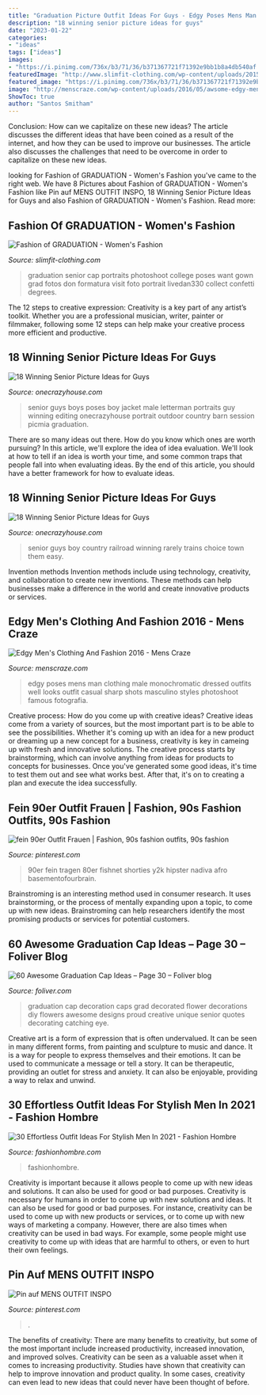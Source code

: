 ```yaml
---
title: "Graduation Picture Outfit Ideas For Guys - Edgy Poses Mens Man Clothing Male Monochromatic Dressed Outfits Well Looks Outfit Casual Sharp Shots Masculino Styles Photoshoot Famous Fotografia"
description: "18 winning senior picture ideas for guys"
date: "2023-01-22"
categories:
- "ideas"
tags: ["ideas"]
images:
- "https://i.pinimg.com/736x/b3/71/36/b371367721f71392e9bb1b8a4db540af.jpg"
featuredImage: "http://www.slimfit-clothing.com/wp-content/uploads/2015/05/graduation-pics-18.jpg"
featured_image: "https://i.pinimg.com/736x/b3/71/36/b371367721f71392e9bb1b8a4db540af.jpg"
image: "http://menscraze.com/wp-content/uploads/2016/05/awsome-edgy-mens-fashion-1.jpg"
ShowToc: true
author: "Santos Smitham"
---
```



Conclusion: How can we capitalize on these new ideas?
The article discusses the different ideas that have been coined as a result of the internet, and how they can be used to improve our businesses. The article also discusses the challenges that need to be overcome in order to capitalize on these new ideas.

	

		
looking for Fashion of GRADUATION - Women&#039;s Fashion you've came to the right web. We have 8 Pictures about Fashion of GRADUATION - Women&#039;s Fashion like Pin auf MENS OUTFIT INSPO, 18 Winning Senior Picture Ideas for Guys and also Fashion of GRADUATION - Women&#039;s Fashion. Read more:
		
    
## Fashion Of GRADUATION - Women&#039;s Fashion

<img loading=lazy src="http://www.slimfit-clothing.com/wp-content/uploads/2015/05/graduation-pics-18.jpg" onerror="this.onerror=null;this.src='https://tse1.mm.bing.net/th?id=OIP.Ho3mrNih5z5lP8CmEPCcaQHaLI&amp;pid=15.1';" alt="Fashion of GRADUATION - Women&#039;s Fashion">

_Source: slimfit-clothing.com_

>graduation senior cap portraits photoshoot college poses want gown grad fotos don formatura visit foto portrait livedan330 collect confetti degrees. 

	

The 12 steps to creative expression:
Creativity is a key part of any artist’s toolkit. Whether you are a professional musician, writer, painter or filmmaker, following some 12 steps can help make your creative process more efficient and productive.

    
## 18 Winning Senior Picture Ideas For Guys

<img loading=lazy src="https://cdn.onecrazyhouse.com/wp-content/uploads/2016/08/letterman-jacket-photo.jpg" onerror="this.onerror=null;this.src='https://tse1.mm.bing.net/th?id=OIP.hPQyPk2t_Sfr6Z6wb6BQwQHaLH&amp;pid=15.1';" alt="18 Winning Senior Picture Ideas for Guys">

_Source: onecrazyhouse.com_

>senior guys boys poses boy jacket male letterman portraits guy winning editing onecrazyhouse portrait outdoor country barn session picmia graduation. 

	

There are so many ideas out there. How do you know which ones are worth pursuing? In this article, we'll explore the idea of idea evaluation. We'll look at how to tell if an idea is worth your time, and some common traps that people fall into when evaluating ideas. By the end of this article, you should have a better framework for how to evaluate ideas.

    
## 18 Winning Senior Picture Ideas For Guys

<img loading=lazy src="https://cdn.onecrazyhouse.com/wp-content/uploads/2016/08/railroad-picture.jpg" onerror="this.onerror=null;this.src='https://tse4.mm.bing.net/th?id=OIP.fEoiSz3WgW7RKipTkCAU8AHaLI&amp;pid=15.1';" alt="18 Winning Senior Picture Ideas for Guys">

_Source: onecrazyhouse.com_

>senior guys boy country railroad winning rarely trains choice town them easy. 

	

Invention methods
Invention methods include using technology, creativity, and collaboration to create new inventions. These methods can help businesses make a difference in the world and create innovative products or services.

    
## Edgy Men&#039;s Clothing And Fashion 2016 - Mens Craze

<img loading=lazy src="http://menscraze.com/wp-content/uploads/2016/05/awsome-edgy-mens-fashion-1.jpg" onerror="this.onerror=null;this.src='https://tse1.mm.bing.net/th?id=OIP.G1TJEKHqqVRmJthJwFIu6QHaLG&amp;pid=15.1';" alt="Edgy Men&#039;s Clothing And Fashion 2016 - Mens Craze">

_Source: menscraze.com_

>edgy poses mens man clothing male monochromatic dressed outfits well looks outfit casual sharp shots masculino styles photoshoot famous fotografia. 

	

Creative process: How do you come up with creative ideas?
Creative ideas come from a variety of sources, but the most important part is to be able to see the possibilities. Whether it's coming up with an idea for a new product or dreaming up a new concept for a business, creativity is key in cameing up with fresh and innovative solutions. The creative process starts by brainstorming, which can involve anything from ideas for products to concepts for businesses. Once you've generated some good ideas, it's time to test them out and see what works best. After that, it's on to creating a plan and execute the idea successfully.

    
## Fein 90er Outfit Frauen | Fashion, 90s Fashion Outfits, 90s Fashion

<img loading=lazy src="https://i.pinimg.com/736x/1f/9e/4c/1f9e4c53c4359e0c11862ada58de50c8.jpg" onerror="this.onerror=null;this.src='https://tse2.mm.bing.net/th?id=OIP.iANNqzR-7is_aGdmDhKeVQHaLg&amp;pid=15.1';" alt="fein 90er Outfit Frauen | Fashion, 90s fashion outfits, 90s fashion">

_Source: pinterest.com_

>90er fein tragen 80er fishnet shorties y2k hipster nadiva afro basementofourbrain. 

	

Brainstroming is an interesting method used in consumer research. It uses brainstorming, or the process of mentally expanding upon a topic, to come up with new ideas. Brainstroming can help researchers identify the most promising products or services for potential customers.

    
## 60 Awesome Graduation Cap Ideas – Page 30 – Foliver Blog

<img loading=lazy src="http://www.foliver.com/wp-content/uploads/2016/09/30-Eye-Catching-Flower-Decorated-Graduation-Cap.jpg" onerror="this.onerror=null;this.src='https://tse4.mm.bing.net/th?id=OIP.VygehFrm8uD94KDv_-qDzAHaJ4&amp;pid=15.1';" alt="60 Awesome Graduation Cap Ideas – Page 30 – Foliver blog">

_Source: foliver.com_

>graduation cap decoration caps grad decorated flower decorations diy flowers awesome designs proud creative unique senior quotes decorating catching eye. 

	

Creative art is a form of expression that is often undervalued. It can be seen in many different forms, from painting and sculpture to music and dance. It is a way for people to express themselves and their emotions. It can be used to communicate a message or tell a story. It can be therapeutic, providing an outlet for stress and anxiety. It can also be enjoyable, providing a way to relax and unwind.

    
## 30 Effortless Outfit Ideas For Stylish Men In 2021 - Fashion Hombre

<img loading=lazy src="https://www.fashionhombre.com/wp-content/uploads/2019/07/Effortless-Outfit-Ideas-For-Stylish-Men-In-2019-2.jpg" onerror="this.onerror=null;this.src='https://tse2.mm.bing.net/th?id=OIP.ZkZO0U5Lwgn7XJOnJ1e0BQHaKJ&amp;pid=15.1';" alt="30 Effortless Outfit Ideas For Stylish Men In 2021 - Fashion Hombre">

_Source: fashionhombre.com_

>fashionhombre. 

	

Creativity is important because it allows people to come up with new ideas and solutions. It can also be used for good or bad purposes.
Creativity is necessary for humans in order to come up with new solutions and ideas. It can also be used for good or bad purposes. For instance, creativity can be used to come up with new products or services, or to come up with new ways of marketing a company. However, there are also times when creativity can be used in bad ways. For example, some people might use creativity to come up with ideas that are harmful to others, or even to hurt their own feelings.

    
## Pin Auf MENS OUTFIT INSPO

<img loading=lazy src="https://i.pinimg.com/736x/b3/71/36/b371367721f71392e9bb1b8a4db540af.jpg" onerror="this.onerror=null;this.src='https://tse4.mm.bing.net/th?id=OIP.7ZqmapDFKshyNAhQB81umQHaOs&amp;pid=15.1';" alt="Pin auf MENS OUTFIT INSPO">

_Source: pinterest.com_

>. 

	

The benefits of creativity: There are many benefits to creativity, but some of the most important include increased productivity, increased innovation, and improved solves.
Creativity can be seen as a valuable asset when it comes to increasing productivity. Studies have shown that creativity can help to improve innovation and product quality. In some cases, creativity can even lead to new ideas that could never have been thought of before.

